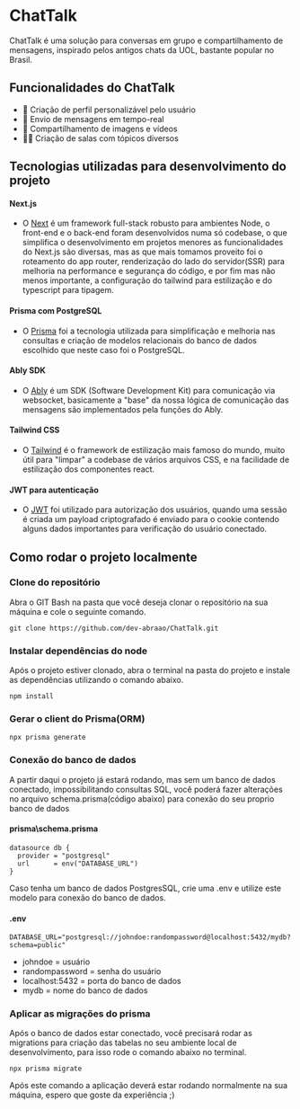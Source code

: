 # ChatTalk

ChatTalk é uma solução para conversas em grupo e compartilhamento de mensagens, inspirado pelos antigos chats da UOL, bastante popular no Brasil.


## Funcionalidades do ChatTalk

- 👤 Criação de perfil personalizável pelo usuário
- 📨 Envio de mensagens em tempo-real
- 📸 Compartilhamento de imagens e vídeos
- 👯‍♂️ Criação de salas com tópicos diversos

## Tecnologias utilizadas para desenvolvimento do projeto

#### Next.js
- O [Next](https://nextjs.org/) é um framework full-stack robusto para ambientes Node, o front-end e o back-end foram desenvolvidos numa só codebase, o que simplifica o desenvolvimento em projetos menores
as funcionalidades do Next.js são diversas, mas as que mais tomamos proveito foi o roteamento do app router, renderização do lado do servidor(SSR) para melhoria na performance e segurança do código, e por fim mas não menos importante, a configuração do tailwind para estilização e do typescript para tipagem.

#### Prisma com PostgreSQL
- O [Prisma](https://www.prisma.io/) foi a tecnologia utilizada para simplificação e melhoria nas consultas e criação de modelos relacionais do banco de dados escolhido que neste caso foi o PostgreSQL.

#### Ably SDK 
- O [Ably](https://ably.com/) é um SDK (Software Development Kit) para comunicação via websocket, basicamente a "base" da nossa lógica de comunicação das mensagens são implementados pela funções do Ably.

#### Tailwind CSS
- O [Tailwind](https://tailwindcss.com/) é o framework de estilização mais famoso do mundo, muito útil para "limpar" a codebase de vários arquivos CSS, e na facilidade de estilização dos componentes react.
 
#### JWT para autenticação
- O [JWT](https://jwt.io/) foi utilizado para autorização dos usuários, quando uma sessão é criada um payload criptografado é enviado para o cookie contendo alguns dados importantes para verificação do usuário conectado.

## Como rodar o projeto localmente

### Clone do repositório

Abra o GIT Bash na pasta que você deseja clonar o repositório na sua máquina e cole o seguinte comando.
```
git clone https://github.com/dev-abraao/ChatTalk.git
```

### Instalar dependências do node

Após o projeto estiver clonado, abra o terminal na pasta do projeto e instale as dependências utilizando o comando abaixo.
```
npm install
```

### Gerar o client do Prisma(ORM)
```
npx prisma generate
```

### Conexão do banco de dados
A partir daqui o projeto já estará rodando, mas sem um banco de dados conectado, impossibilitando consultas SQL, você poderá fazer alterações no arquivo schema.prisma(código abaixo) para conexão do seu proprio banco de dados

#### prisma\schema.prisma
```
datasource db {
  provider = "postgresql"
  url      = env("DATABASE_URL")
}
```
Caso tenha um banco de dados PostgresSQL, crie uma .env e utilize este modelo para conexão do banco de dados.
#### .env
```
DATABASE_URL="postgresql://johndoe:randompassword@localhost:5432/mydb?schema=public"
```
- johndoe = usuário
- randompassword = senha do usuário
- localhost:5432 = porta do banco de dados
- mydb = nome do banco de dados

### Aplicar as migrações do prisma
Após o banco de dados estar conectado, você precisará rodar as migrations para criação das tabelas no seu ambiente local de desenvolvimento, para isso rode o comando abaixo no terminal.

```
npx prisma migrate
```

Após este comando a aplicação deverá estar rodando normalmente na sua máquina, espero que goste da experiência ;)
